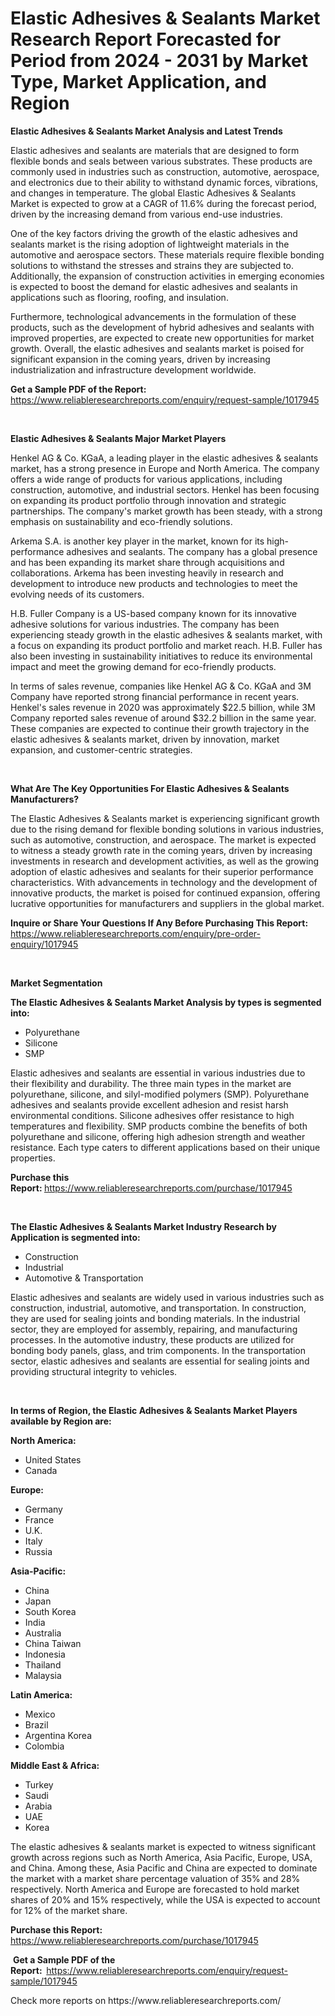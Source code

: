 <p><h1>Elastic Adhesives & Sealants Market Research Report Forecasted for Period from 2024 -  2031 by Market Type, Market Application, and Region</h1></p><p><strong>Elastic Adhesives & Sealants Market Analysis and Latest Trends</strong></p>
<p><p>Elastic adhesives and sealants are materials that are designed to form flexible bonds and seals between various substrates. These products are commonly used in industries such as construction, automotive, aerospace, and electronics due to their ability to withstand dynamic forces, vibrations, and changes in temperature. The global Elastic Adhesives & Sealants Market is expected to grow at a CAGR of 11.6% during the forecast period, driven by the increasing demand from various end-use industries.</p><p>One of the key factors driving the growth of the elastic adhesives and sealants market is the rising adoption of lightweight materials in the automotive and aerospace sectors. These materials require flexible bonding solutions to withstand the stresses and strains they are subjected to. Additionally, the expansion of construction activities in emerging economies is expected to boost the demand for elastic adhesives and sealants in applications such as flooring, roofing, and insulation.</p><p>Furthermore, technological advancements in the formulation of these products, such as the development of hybrid adhesives and sealants with improved properties, are expected to create new opportunities for market growth. Overall, the elastic adhesives and sealants market is poised for significant expansion in the coming years, driven by increasing industrialization and infrastructure development worldwide.</p></p>
<p><strong>Get a Sample PDF of the Report:&nbsp;</strong> <a href="https://www.reliableresearchreports.com/enquiry/request-sample/1017945">https://www.reliableresearchreports.com/enquiry/request-sample/1017945</a></p>
<p>&nbsp;</p>
<p><strong>Elastic Adhesives & Sealants Major Market Players</strong></p>
<p><p>Henkel AG & Co. KGaA, a leading player in the elastic adhesives & sealants market, has a strong presence in Europe and North America. The company offers a wide range of products for various applications, including construction, automotive, and industrial sectors. Henkel has been focusing on expanding its product portfolio through innovation and strategic partnerships. The company's market growth has been steady, with a strong emphasis on sustainability and eco-friendly solutions.</p><p>Arkema S.A. is another key player in the market, known for its high-performance adhesives and sealants. The company has a global presence and has been expanding its market share through acquisitions and collaborations. Arkema has been investing heavily in research and development to introduce new products and technologies to meet the evolving needs of its customers.</p><p>H.B. Fuller Company is a US-based company known for its innovative adhesive solutions for various industries. The company has been experiencing steady growth in the elastic adhesives & sealants market, with a focus on expanding its product portfolio and market reach. H.B. Fuller has also been investing in sustainability initiatives to reduce its environmental impact and meet the growing demand for eco-friendly products.</p><p>In terms of sales revenue, companies like Henkel AG & Co. KGaA and 3M Company have reported strong financial performance in recent years. Henkel's sales revenue in 2020 was approximately $22.5 billion, while 3M Company reported sales revenue of around $32.2 billion in the same year. These companies are expected to continue their growth trajectory in the elastic adhesives & sealants market, driven by innovation, market expansion, and customer-centric strategies.</p></p>
<p>&nbsp;</p>
<p><strong>What Are The Key Opportunities For Elastic Adhesives & Sealants Manufacturers?</strong></p>
<p><p>The Elastic Adhesives & Sealants market is experiencing significant growth due to the rising demand for flexible bonding solutions in various industries, such as automotive, construction, and aerospace. The market is expected to witness a steady growth rate in the coming years, driven by increasing investments in research and development activities, as well as the growing adoption of elastic adhesives and sealants for their superior performance characteristics. With advancements in technology and the development of innovative products, the market is poised for continued expansion, offering lucrative opportunities for manufacturers and suppliers in the global market.</p></p>
<p><strong>Inquire or Share Your Questions If Any Before Purchasing This Report:</strong> <a href="https://www.reliableresearchreports.com/enquiry/pre-order-enquiry/1017945">https://www.reliableresearchreports.com/enquiry/pre-order-enquiry/1017945</a></p>
<p>&nbsp;</p>
<p><strong>Market Segmentation</strong></p>
<p><strong>The Elastic Adhesives & Sealants Market Analysis by types is segmented into:</strong></p>
<p><ul><li>Polyurethane</li><li>Silicone</li><li>SMP</li></ul></p>
<p><p>Elastic adhesives and sealants are essential in various industries due to their flexibility and durability. The three main types in the market are polyurethane, silicone, and silyl-modified polymers (SMP). Polyurethane adhesives and sealants provide excellent adhesion and resist harsh environmental conditions. Silicone adhesives offer resistance to high temperatures and flexibility. SMP products combine the benefits of both polyurethane and silicone, offering high adhesion strength and weather resistance. Each type caters to different applications based on their unique properties.</p></p>
<p><strong>Purchase this Report:&nbsp;</strong><a href="https://www.reliableresearchreports.com/purchase/1017945">https://www.reliableresearchreports.com/purchase/1017945</a></p>
<p>&nbsp;</p>
<p><strong>The Elastic Adhesives & Sealants Market Industry Research by Application is segmented into:</strong></p>
<p><ul><li>Construction</li><li>Industrial</li><li>Automotive & Transportation</li></ul></p>
<p><p>Elastic adhesives and sealants are widely used in various industries such as construction, industrial, automotive, and transportation. In construction, they are used for sealing joints and bonding materials. In the industrial sector, they are employed for assembly, repairing, and manufacturing processes. In the automotive industry, these products are utilized for bonding body panels, glass, and trim components. In the transportation sector, elastic adhesives and sealants are essential for sealing joints and providing structural integrity to vehicles.</p></p>
<p>&nbsp;</p>
<p><strong>In terms of Region, the Elastic Adhesives & Sealants Market Players available by Region are:</strong></p>
<p>
    <p> <strong> North America: </strong>
        <ul>
            <li>United States</li>
            <li>Canada</li>
        </ul>
        </p> 
    <p> <strong> Europe: </strong>
        <ul>
            <li>Germany</li>
            <li>France</li>
            <li>U.K.</li>
            <li>Italy</li>
            <li>Russia</li>
        </ul>
        </p> 
    <p> <strong> Asia-Pacific: </strong>
        <ul>
            <li>China</li>
            <li>Japan</li>
            <li>South Korea</li>
            <li>India</li>
            <li>Australia</li>
            <li>China Taiwan</li>
            <li>Indonesia</li>
            <li>Thailand</li>
            <li>Malaysia</li>
        </ul>
        </p> 
    <p> <strong> Latin America: </strong>
        <ul>
            <li>Mexico</li>
            <li>Brazil</li>
            <li>Argentina Korea</li>
            <li>Colombia</li>
        </ul>
        </p> 
    <p> <strong> Middle East & Africa: </strong>
        <ul>
            <li>Turkey</li>
            <li>Saudi</li>
            <li>Arabia</li>
            <li>UAE</li>
            <li>Korea</li>
        </ul>
    </p>
    </p>
<p><p>The elastic adhesives & sealants market is expected to witness significant growth across regions such as North America, Asia Pacific, Europe, USA, and China. Among these, Asia Pacific and China are expected to dominate the market with a market share percentage valuation of 35% and 28% respectively. North America and Europe are forecasted to hold market shares of 20% and 15% respectively, while the USA is expected to account for 12% of the market share.</p></p>
<p><strong>Purchase this Report: </strong><a href="https://www.reliableresearchreports.com/purchase/1017945">https://www.reliableresearchreports.com/purchase/1017945</a></p>
<p>&nbsp;<strong>Get a Sample PDF of the Report:&nbsp;&nbsp;</strong><a href="https://www.reliableresearchreports.com/enquiry/request-sample/1017945">https://www.reliableresearchreports.com/enquiry/request-sample/1017945</a></p>
<p><strong></strong></p>
<p>Check more reports on https://www.reliableresearchreports.com/</p>